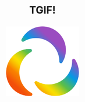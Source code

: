 # <p align="center">TGIF!</p>
<p align="center"><a href="https://tictactgif.netlify.app/"><img alt="epilot" src="src/epilot_Logo_nur_Icon_regenbogen_RGB_angepasst.svg" width="200"></a></p>


